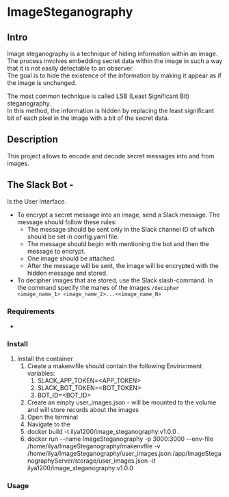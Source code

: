 # ImageSteganography

## Intro
Image steganography is a technique of hiding information within an image.\
The process involves embedding secret data within the image in such a way that it is not easily detectable to an observer.\
The goal is to hide the existence of the information by making it appear as if the image is unchanged.

The most common technique is called LSB (Least Significant Bit) steganography.\
In this method, the information is hidden by replacing the least significant bit of each pixel in the image with a bit of the secret data.

## Description
This project allows to encode and decode secret messages into and from images.



## The Slack Bot -
   Is the User Interface.

  * To encrypt a secret message into an image, send a Slack message. The message should follow these rules:
    * The message should be sent only in the Slack channel ID of which should be set in config.yaml file.
    * The message should begin with mentioning the bot and then the message to encrypt.
    * One image should be attached.
    * After the message will be sent, the image will be encrypted with the hidden message and stored.
  * To decipher images that are stored, use the Slack slash-command. In the command specify the manes of the images
  `/decipher <image_name_1> <image_name_2>...<<image_name_N>`


### Requirements
* 

### Install
1. Install the container
   1. Create a makenvfile should contain the following Environment variables:
      1. SLACK_APP_TOKEN=<APP_TOKEN>
      2. SLACK_BOT_TOKEN=<BOT_TOKEN>
      3. BOT_ID=<BOT_ID>
   2. Create an empty user_images.json - will be mounted to the volume and will store records about the images
   3. Open the terminal
   4. Navigate to the 
   5. docker build -t ilya1200/image_steganography:v1.0.0 .
   6. docker run --name ImageSteganography -p 3000:3000 --env-file /home/ilya/ImageSteganography/makenvfile -v /home/ilya/ImageSteganography/user_images.json:/app/ImageSteganographyServer/storage/user_images.json -it ilya1200/image_steganography:v1.0.0


### Usage
